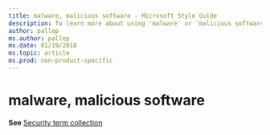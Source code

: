```yaml
---
title: malware, malicious software - Microsoft Style Guide
description: To learn more about using 'malware' or 'malicious software' in Microsoft documents, see 'Security term collection.'
author: pallep
ms.author: pallep
ms.date: 01/19/2018
ms.topic: article
ms.prod: non-product-specific
---
```


# malware, malicious software

**See** [Security term collection](~/a-z-word-list-term-collections/term-collections/security-terms.md)
